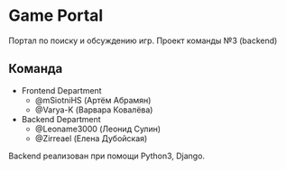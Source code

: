 # Game Portal

Портал по поиску и обсуждению игр.
Проект команды №3 (backend)

## Команда

- Frontend Department
	- @mSiotniHS (Артём Абрамян)
	- @Varya-K (Варвара Ковалёва)
- Backend Department
	- @Leoname3000 (Леонид Сулин)
	- @Zirreael (Елена Дубойская)

Backend реализован при помощи Python3, Django.
